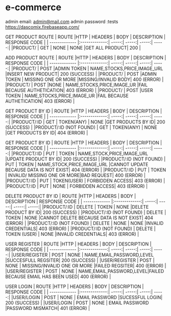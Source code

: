 # e-commerce

admin email: admin@mail.com
admin password :tests
https://dascomix.firebaseapp.com/


GET PRODUCT ROUTE
|    ROUTE     |HTTP            | HEADERS  | BODY  | DESCRIPTION  | RESPONSE CODE    |
| ------------- |:-------------:|    -----:| -----:|        -----:|       -----:|
|PRODUCT/       |  GET          |   NONE   | NONE  |GET ALL PRODUCT|    200      |

ADD PRODUCT ROUTE
|    ROUTE     |HTTP            | HEADERS  | BODY  | DESCRIPTION  | RESPONSE CODE    |
| ------------- |:-------------:|    -----:| -----:|        -----:|       -----:|
|PRODUCT/       |  POST          |ADMIN TOKEN   | NAME,STOCKS,PRICE,IMAGE_URL  |INSERT NEW PRODUCT|    200 (SUCCESS)      |
|PRODUCT/       |  POST          |ADMIN TOKEN   | MISSING ONE OR MORE   |MISSING/INVALID BODY|    400 (ERROR)      |
|PRODUCT/       |  POST          |NONE   | NAME,STOCKS,PRICE,IMAGE_UR   |FAIL BECAUSE AUTHETICATION|    403 (ERROR)      |
|PRODUCT/       |  POST          |USER TOKEN   | NAME,STOCKS,PRICE,IMAGE_UR   |FAIL BECAUSE AUTHETICATION|    403 (ERROR)      |

GET PRODUCT BY ID
|    ROUTE     |HTTP            | HEADERS  | BODY  | DESCRIPTION  | RESPONSE CODE    |
| ------------- |:-------------:|    -----:| -----:|        -----:|       -----:|
|PRODUCT/:ID       |  GET          |   TOKEN(ANY)   | NONE |GET PRODUCTS BY ID|    200 (SUCCESS)      |
|PRODUCT/:ID (NOT FOUND)       |  GET          |   TOKEN(ANY)   | NONE |GET PRODUCTS BY ID|    404 (ERROR)      |

GET PRODUCT BY ID
|    ROUTE     |HTTP            | HEADERS  | BODY  | DESCRIPTION  | RESPONSE CODE    |
| ------------- |:-------------:|    -----:| -----:|        -----:|       -----:|
|PRODUCT/:ID       |  PUT          |   TOKEN   | NAME,STOCK,PRICE,IMAGE_URL |UPDATE PRODUCT BY ID|    200 (SUCCESS)      |
|PRODUCT/:ID (NOT FOUND)      |  PUT          |   TOKEN   | NAME,STOCK,PRICE,IMAGE_URL |CANNOT UPDATE BECAUSE DATA IS NOT EXIST|    404 (ERROR)      |
|PRODUCT/:ID     |  PUT          |   TOKEN   | INVALID/ MISSING ONE OR MORE|BAD REQUEST|    400 (ERROR)      |
|PRODUCT/:ID     |  PUT          |   TOKEN(USER)   | FORBIDDEN ACCESS|    403 (ERROR)      |
|PRODUCT/:ID     |  PUT          |   NONE   | FORBIDDEN ACCESS|    403 (ERROR)      |

DELETE PRODUCT BY ID
|    ROUTE     |HTTP            | HEADERS  | BODY  | DESCRIPTION  | RESPONSE CODE    |
| ------------- |:-------------:|    -----:| -----:|        -----:|       -----:|
|PRODUCT/:ID       |  DELETE          |   TOKEN   | NONE |DELETE PRODUCT BY ID|    200 (SUCCESS)      |
|PRODUCT/:ID (NOT FOUND)    |  DELETE          |   TOKEN   | NONE |CANNOT DELETE BECAUSE DATA IS NOT EXIST|    404 (ERROR)      |
|PRODUCT/:ID (NOT FOUND)    |  DELETE          |   NONE   | NONE |INVALID CREDENTIALS|    403 (ERROR)      |
|PRODUCT/:ID (NOT FOUND)    |  DELETE          |   TOKEN (USER)   | NONE |INVALID CREDENTIALS|    403 (ERROR)      |



USER REGISTER
|    ROUTE     |HTTP            | HEADERS  | BODY  | DESCRIPTION  | RESPONSE CODE    |
| ------------- |:-------------:|    -----:| -----:|        -----:|       -----:|
|USER/REGISTER       |  POST          |   NONE   | NAME,EMAIL,PASSWORD,LEVEL |SUCCESFULL REGSITER|    200 (SUCCESS)      |
|USER/REGISTER       |  POST          |   NONE   | MISSING/INVALID ONE OR MORE |FAILED REGSITER|    400 (ERROR)      |
|USER/REGISTER       |  POST          |   NONE   | NAME,EMAIL,PASSWORD,LEVEL|FAILED BECAUSE EMAIL HAS BEEN USED|    400 (ERROR)      |



USER LOGIN
|    ROUTE     |HTTP            | HEADERS  | BODY  | DESCRIPTION  | RESPONSE CODE    |
| ------------- |:-------------:|    -----:| -----:|        -----:|       -----:|
|USER/LOGIN       |  POST          |   NONE   | EMAIL PASSWORD |SUCESSFUL LOGIN|    200 (SUCCESS)      |
|USER/LOGIN       |  POST          |   NONE   | EMAIL PASSWORD |PASSWORD MISMATCH|    401 (ERROR)      |
